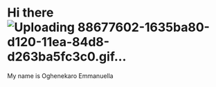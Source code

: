 # Hi there ![Uploading 88677602-1635ba80-d120-11ea-84d8-d263ba5fc3c0.gif…]()
My name is Oghenekaro Emmanuella
